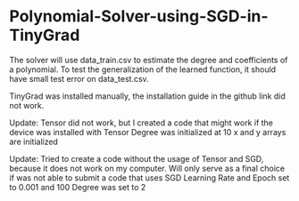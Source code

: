 # Polynomial-Solver-using-SGD-in-TinyGrad
The solver will use data_train.csv to estimate the degree and coefficients of a polynomial. To test the generalization of the learned function, it should have small test error on data_test.csv.

TinyGrad was installed manually, the installation guide in the github link did not work.

Update:
Tensor did not work, but I created a code that might work if the device was installed with Tensor
Degree was initialized at 10
x and y arrays are initialized

Update:
Tried to create a code without the usage of Tensor and SGD, because it does not work on my computer. Will only serve as a final choice if was not able to submit a code that uses SGD
Learning Rate and Epoch set to 0.001 and 100
Degree was set to 2
